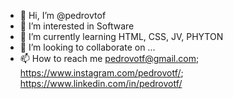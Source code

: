 - 👋 Hi, I’m @pedrovtof
- 👀 I’m interested in Software
- 🌱 I’m currently learning HTML, CSS, JV, PHYTON
- 💞️ I’m looking to collaborate on ...
- 📫 How to reach me pedrovotf@gmail.com; https://www.instagram.com/pedrovotf/; https://www.linkedin.com/in/pedrovotf/

<!---
pedrovtof/pedrovtof is a ✨ special ✨ repository because its `README.md` (this file) appears on your GitHub profile.
You can click the Preview link to take a look at your changes.
--->
